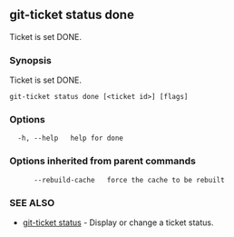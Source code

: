 ## git-ticket status done

Ticket is set DONE.

### Synopsis

Ticket is set DONE.

```
git-ticket status done [<ticket id>] [flags]
```

### Options

```
  -h, --help   help for done
```

### Options inherited from parent commands

```
      --rebuild-cache   force the cache to be rebuilt
```

### SEE ALSO

* [git-ticket status](git-ticket_status.md)	 - Display or change a ticket status.

